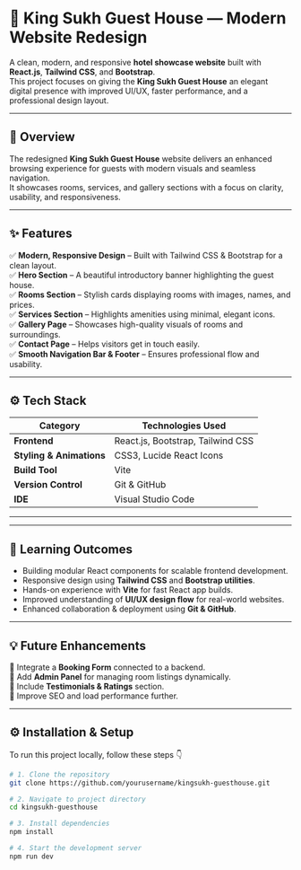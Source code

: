 # 🏨 King Sukh Guest House — Modern Website Redesign

A clean, modern, and responsive **hotel showcase website** built with **React.js**, **Tailwind CSS**, and **Bootstrap**.  
This project focuses on giving the **King Sukh Guest House** an elegant digital presence with improved UI/UX, faster performance, and a professional design layout.

---

## 📸 Overview

The redesigned **King Sukh Guest House** website delivers an enhanced browsing experience for guests with modern visuals and seamless navigation.  
It showcases rooms, services, and gallery sections with a focus on clarity, usability, and responsiveness.

---

## ✨ Features

✅ **Modern, Responsive Design** – Built with Tailwind CSS & Bootstrap for a clean layout.  
✅ **Hero Section** – A beautiful introductory banner highlighting the guest house.  
✅ **Rooms Section** – Stylish cards displaying rooms with images, names, and prices.  
✅ **Services Section** – Highlights amenities using minimal, elegant icons.  
✅ **Gallery Page** – Showcases high-quality visuals of rooms and surroundings.  
✅ **Contact Page** – Helps visitors get in touch easily.  
✅ **Smooth Navigation Bar & Footer** – Ensures professional flow and usability.  

---

## ⚙️ Tech Stack

| Category | Technologies Used |
|-----------|------------------|
| **Frontend** | React.js, Bootstrap, Tailwind CSS |
| **Styling & Animations** | CSS3, Lucide React Icons |
| **Build Tool** | Vite |
| **Version Control** | Git & GitHub |
| **IDE** | Visual Studio Code |

---


---

## 🧠 Learning Outcomes

- Building modular React components for scalable frontend development.  
- Responsive design using **Tailwind CSS** and **Bootstrap utilities**.  
- Hands-on experience with **Vite** for fast React app builds.  
- Improved understanding of **UI/UX design flow** for real-world websites.  
- Enhanced collaboration & deployment using **Git & GitHub**.  

---

## 💡 Future Enhancements

🔹 Integrate a **Booking Form** connected to a backend.  
🔹 Add **Admin Panel** for managing room listings dynamically.  
🔹 Include **Testimonials & Ratings** section.  
🔹 Improve SEO and load performance further.

---

## ⚙️ Installation & Setup

To run this project locally, follow these steps 👇

```bash
# 1. Clone the repository
git clone https://github.com/yourusername/kingsukh-guesthouse.git

# 2. Navigate to project directory
cd kingsukh-guesthouse

# 3. Install dependencies
npm install

# 4. Start the development server
npm run dev


